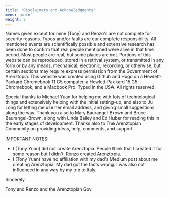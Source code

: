 ```yaml
---
title: 'Disclaimers and Acknowledgments'
menu: 'main'
weight: 7
---
```


Names given except for mine (Tony) and Renzo's are not complete for security reasons. Typos and/or faults are our complete responsibility. All mentioned events are scientifically possible and extensive research has been done to confirm that real people mentioned were alive in that time period. Most people are real, but some places are not. Portions of this website can be reproduced, stored in a retrival system, or transmitted in any form or by any means, mechanical, electronic, recording, or otherwise, but certain sections may require express permission from the Government of Arenztopia. This website was created using Github and Hugo on a Hewlett-Packard Chromebook 11 G5 computer, a Hewlett-Packard 15 G5 Chromebook, and a Macbook Pro. Typed in the USA. All rights reserved.

Special thanks to Michael Yuan for helping me with lots of technological things and extensively helping with the initial setting-up, and also to Ju Long for letting me use her email address, and giving small suggestions along the way. Thank you also to Mary Baurangel-Brown and Bruce Baurangel-Brown, along with Linda Bailey and Ed Huber for reading this in the early stages of development. Thanks also to The Arenztopian Community on providing ideas, help, comments, and support. 

IMPORTANT NOTES:
* I (Tony Yuan) did not create Arenztopia. People think that I created it for some reason but I didn't. Renzo created Arenztopia.
* I (Tony Yuan) have no affiliation with my dad's Medium post about me creating Arenztopia. My dad got the facts wrong. I was also not influenced in any way by my trip to Italy.

Sincerely,

Tony and Renzo and the Arenztopian Gov.
